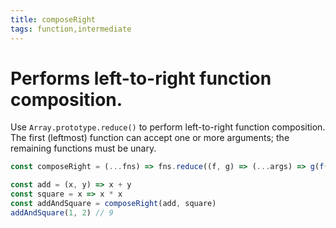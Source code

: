 ```yaml
---
title: composeRight
tags: function,intermediate
---
```


# Performs left-to-right function composition.

Use `Array.prototype.reduce()` to perform left-to-right function composition.
The first (leftmost) function can accept one or more arguments; the remaining functions must be unary.

```js
const composeRight = (...fns) => fns.reduce((f, g) => (...args) => g(f(...args)))
```

```js
const add = (x, y) => x + y
const square = x => x * x
const addAndSquare = composeRight(add, square)
addAndSquare(1, 2) // 9
```
